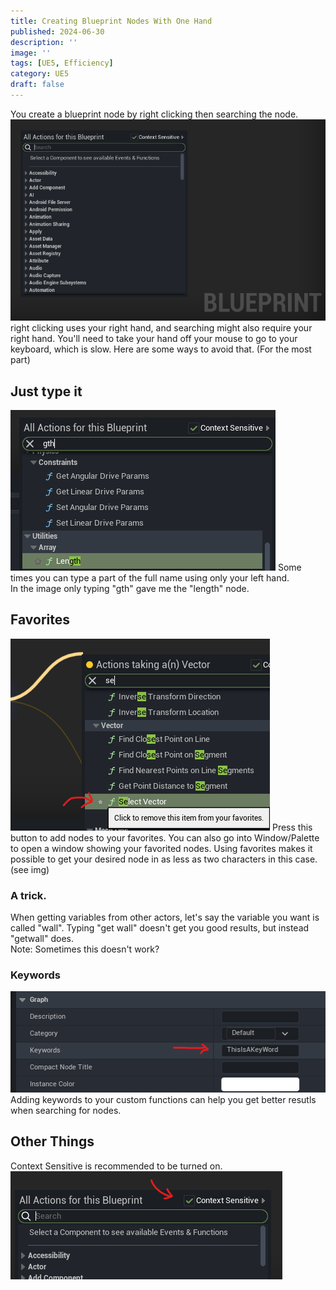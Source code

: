 ```yaml
---
title: Creating Blueprint Nodes With One Hand
published: 2024-06-30
description: ''
image: ''
tags: [UE5, Efficiency]
category: UE5
draft: false 
---
```

You create a blueprint node by right clicking then searching the node.![blueprint](blueprintSearch.png)  
right clicking uses your right hand, and searching might also require your right hand. You'll need to take your hand off your mouse to go to your keyboard, which is slow. Here are some ways to avoid that. (For the most part)  
## Just type it
![justTypeIt](image-3.png)
Some times you can type a part of the full name using only your left hand.  
In the image only typing "gth" gave me the "length" node.
## Favorites
![Favorites](bpFavorites.png)
Press this button to add nodes to your favorites. You can also go into Window/Palette to open a window showing your favorited nodes.
Using favorites makes it possible to get your desired node in as less as two characters in this case. (see img)
### A trick.
When getting variables from other actors, let's say the variable you want is called "wall". Typing "get wall" doesn't get you good results, but instead "getwall" does.  
Note: Sometimes this doesn't work?
### Keywords
![keywords](image-5.png)
Adding keywords to your custom functions can help you get better resutls when searching for nodes.
## Other Things
Context Sensitive is recommended to be turned on.
![context sensitivity](image-4.png)

